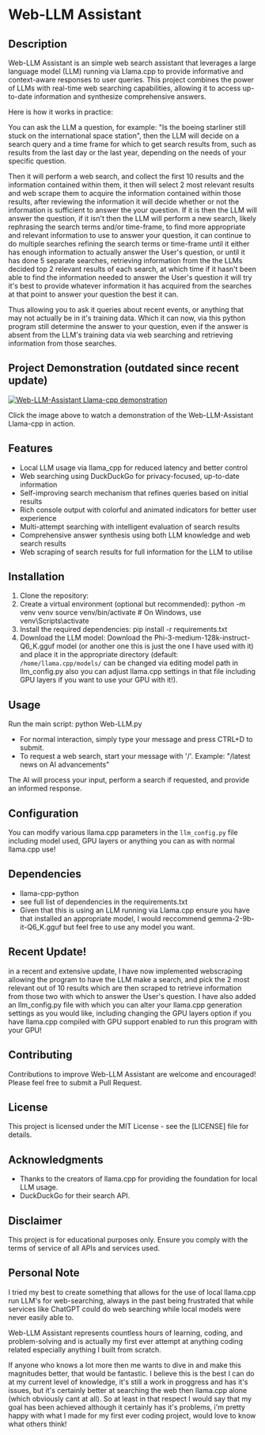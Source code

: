 # Web-LLM Assistant

## Description
Web-LLM Assistant is an simple web search assistant that leverages a large language model (LLM) running via Llama.cpp to provide informative and context-aware responses to user queries. This project combines the power of LLMs with real-time web searching capabilities, allowing it to access up-to-date information and synthesize comprehensive answers.

Here is how it works in practice:

You can ask the LLM a question, for example: "Is the boeing starliner still stuck on the international space station", then the LLM will decide on a search query and a time frame for which to get search results from, such as results from the last day or the last year, depending on the needs of your specific question.

Then it will perform a web search, and collect the first 10 results and the information contained within them, it then will select 2 most relevant results and web scrape them to acquire the information contained within those results, after reviewing the information it will decide whether or not the information is sufficient to answer the your question. If it is then the LLM will answer the question, if it isn't then the LLM will perform a new search, likely rephrasing the search terms and/or time-frame, to find more appropriate and relevant information to use to answer your question, it can continue to do multiple searches refining the search terms or time-frame until it either has enough information to actually answer the User's question, or until it has done 5 separate searches, retrieving information from the the LLMs decided top 2 relevant results of each search, at which time if it hasn't been able to find the information needed to answer the User's question it will try it's best to provide whatever information it has acquired from the searches at that point to answer your question the best it can.

Thus allowing you to ask it queries about recent events, or anything that may not actually be in it's training data. Which it can now, via this python program still determine the answer to your question, even if the answer is absent from the LLM's training data via web searching and retrieving information from those searches.

## Project Demonstration (outdated since recent update)

[![Web-LLM-Assistant Llama-cpp demonstration](https://img.youtube.com/vi/3t4_NdwmgUw/0.jpg)](https://www.youtube.com/watch?v=3t4_NdwmgUw "Web-LLM-Assistant Llama-cpp demonstration")

Click the image above to watch a demonstration of the Web-LLM-Assistant Llama-cpp in action.

## Features
- Local LLM usage via llama_cpp for reduced latency and better control
- Web searching using DuckDuckGo for privacy-focused, up-to-date information
- Self-improving search mechanism that refines queries based on initial results
- Rich console output with colorful and animated indicators for better user experience
- Multi-attempt searching with intelligent evaluation of search results
- Comprehensive answer synthesis using both LLM knowledge and web search results
- Web scraping of search results for full information for the LLM to utilise

## Installation

1. Clone the repository:
2. Create a virtual environment (optional but recommended):
python -m venv venv
source venv/bin/activate  # On Windows, use venv\Scripts\activate
3. Install the required dependencies:
pip install -r requirements.txt
4. Download the LLM model:
Download the Phi-3-medium-128k-instruct-Q6_K.gguf model (or another one this is just the one I have used with it) and place it in the appropriate directory (default: `/home/llama.cpp/models/` can be changed via editing model path in llm_config.py also you can adjust llama.cpp settings in that file including GPU layers if you want to use your GPU with it!).

## Usage

Run the main script:
python Web-LLM.py

- For normal interaction, simply type your message and press CTRL+D to submit.
- To request a web search, start your message with '/'.
  Example: "/latest news on AI advancements"

The AI will process your input, perform a search if requested, and provide an informed response.

## Configuration

You can modify various llama.cpp parameters in the `llm_config.py` file including model used, GPU layers or anything you can as with normal llama.cpp use!

## Dependencies

- llama-cpp-python
- see full list of dependencies in the requirements.txt
- Given that this is using an LLM running via Llama.cpp ensure you have that installed an appropriate model, I would reccommend gemma-2-9b-it-Q6_K.gguf but feel free to use any model you want.

## Recent Update!

in a recent and extensive update, I have now implemented webscraping allowing the program to have the LLM make a search, and pick the 2 most relevant out of 10 results which are then scraped to retrieve information from those two with which to answer the User's question. I have also added an llm_config.py file with which you can alter your llama.cpp generation settings as you would like, including changing the GPU layers option if you have llama.cpp compiled with GPU support enabled to run this program with your GPU!

## Contributing

Contributions to improve Web-LLM Assistant are welcome and encouraged! Please feel free to submit a Pull Request.

## License

This project is licensed under the MIT License - see the [LICENSE] file for details.

## Acknowledgments

- Thanks to the creators of llama.cpp for providing the foundation for local LLM usage.
- DuckDuckGo for their search API.

## Disclaimer

This project is for educational purposes only. Ensure you comply with the terms of service of all APIs and services used.

## Personal Note

I tried my best to create something that allows for the use of local llama.cpp run LLM's for web-searching, always in the past being frustrated that while services like ChatGPT could do web searching while local models were never easily able to.

Web-LLM Assistant represents countless hours of learning, coding, and problem-solving and is actually my first ever attempt at anything coding related especially anything I built from scratch.

If anyone who knows a lot more then me wants to dive in and make this magnitudes better, that would be fantastic. I believe this is the best I can do at my current level of knowledge, it's still a work in proggress and has it's issues, but it's certainly better at searching the web then llama.cpp alone (which obviously cant at all). So at least in that respect I would say that my goal has been achieved although it certainly has it's problems, i'm pretty happy with what I made for my first ever coding project, would love to know what others think!
